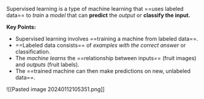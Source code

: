 Supervised learning is a type of machine learning that ==uses labeled data== to *train* a *model* that can **predict** the *output* or **classify the input.**

**Key Points:**
- Supervised learning involves ==training a machine from labeled data==.
- ==Labeled data consists== of *examples with the correct answer* or classification.
- The *machine learns* the ==relationship between inputs== (fruit images) and *outputs* (fruit labels).
- The ==trained machine can then make predictions on new, unlabeled data==.

![[Pasted image 20240112105351.png]]
